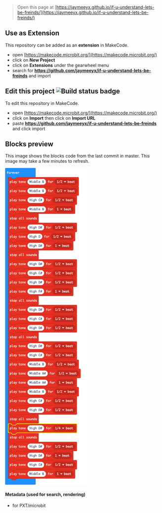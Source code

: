 
> Open this page at [https://jaymeeyx.github.io/if-u-understand-lets-be-freinds/](https://jaymeeyx.github.io/if-u-understand-lets-be-freinds/)

## Use as Extension

This repository can be added as an **extension** in MakeCode.

* open [https://makecode.microbit.org/](https://makecode.microbit.org/)
* click on **New Project**
* click on **Extensions** under the gearwheel menu
* search for **https://github.com/jaymeeyx/if-u-understand-lets-be-freinds** and import

## Edit this project ![Build status badge](https://github.com/jaymeeyx/if-u-understand-lets-be-freinds/workflows/MakeCode/badge.svg)

To edit this repository in MakeCode.

* open [https://makecode.microbit.org/](https://makecode.microbit.org/)
* click on **Import** then click on **Import URL**
* paste **https://github.com/jaymeeyx/if-u-understand-lets-be-freinds** and click import

## Blocks preview

This image shows the blocks code from the last commit in master.
This image may take a few minutes to refresh.

![A rendered view of the blocks](https://github.com/jaymeeyx/if-u-understand-lets-be-freinds/raw/master/.github/makecode/blocks.png)

#### Metadata (used for search, rendering)

* for PXT/microbit
<script src="https://makecode.com/gh-pages-embed.js"></script><script>makeCodeRender("{{ site.makecode.home_url }}", "{{ site.github.owner_name }}/{{ site.github.repository_name }}");</script>
